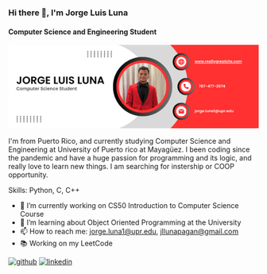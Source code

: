 ### Hi there 👋, I'm Jorge Luis Luna
#### Computer Science and Engineering Student
![Computer Science and Engineering Student](https://github.com/Luis4680/JorgeLuna/blob/main/Jorge%20Luna.png)

I'm from Puerto Rico, and currently studying Computer Science and Engineering at University of Puerto rico at Mayagüez. I been coding since the pandemic and have a huge passion for programming and its logic, and really love to learn new things. I am searching for instership or COOP opportunity.

Skills: Python, C, C++

- 🔭 I’m currently working on CS50 Introduction to Computer Science Course 
- 🌱 I’m learning about Object Oriented Programming at the University 
- 📫 How to reach me: jorge.luna1@upr.edu, jllunapagan@gmail.com 
- 📚 Working on my LeetCode


[<img src='https://cdn.jsdelivr.net/npm/simple-icons@3.0.1/icons/github.svg' alt='github' height='40'>](https://github.com/https://github.com/Luis4680/)  [<img src='https://cdn.jsdelivr.net/npm/simple-icons@3.0.1/icons/linkedin.svg' alt='linkedin' height='40'>](https://www.linkedin.com/in/https://www.linkedin.com/in/jorge-l-luna-pag%C3%A1n//)  

